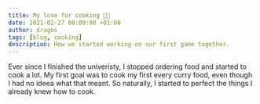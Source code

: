 ```yaml
---
title: My love for cooking 🧑‍🍳
date: 2021-02-27 00:00:00 +01:00
author: dragos
tags: [blog, cooking]
description: How we started working on our first game together.
---
```


Ever since I finished the univeristy, I stopped ordering food and started to cook a lot. My first goal was to cook my first every curry food, even though I had no ideea what that meant. So naturally, I started to perfect the things I already knew how to cook.


